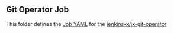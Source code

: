 ## Git Operator Job

This folder defines the [Job YAML](job.yaml) for the [jenkins-x/jx-git-operator](https://github.com/jenkins-x/jx-git-operator)